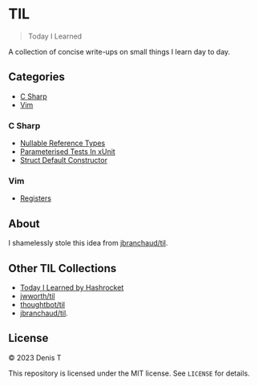 # TIL

> Today I Learned

A collection of concise write-ups on small things I learn day to day.

## Categories

- [C Sharp](#c-sharp)
- [Vim](#vim)

### C Sharp

- [Nullable Reference Types](c-sharp/nullable-reference-types.md)
- [Parameterised Tests In xUnit](c-sharp/parameterised-tests-in-xunit.md)
- [Struct Default Constructor](c-sharp/struct-default-constructor.md)

### Vim

- [Registers](vim/registers.md)

## About

I shamelessly stole this idea from
[jbranchaud/til](https://github.com/jbranchaud/til).

## Other TIL Collections

- [Today I Learned by Hashrocket](https://til.hashrocket.com)
- [jwworth/til](https://github.com/jwworth/til)
- [thoughtbot/til](https://github.com/thoughtbot/til)
- [jbranchaud/til](https://github.com/jbranchaud/til).

## License

&copy; 2023 Denis T

This repository is licensed under the MIT license. See `LICENSE` for
details.

